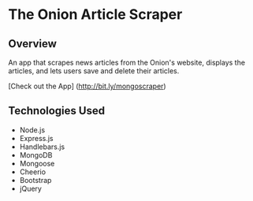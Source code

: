 # The Onion Article Scraper

## Overview
An app that scrapes news articles from the Onion's website, displays the articles, and lets users save and delete their articles. 

[Check out the App] (http://bit.ly/mongoscraper)

## Technologies Used

- Node.js
- Express.js
- Handlebars.js
- MongoDB
- Mongoose
- Cheerio
- Bootstrap
- jQuery